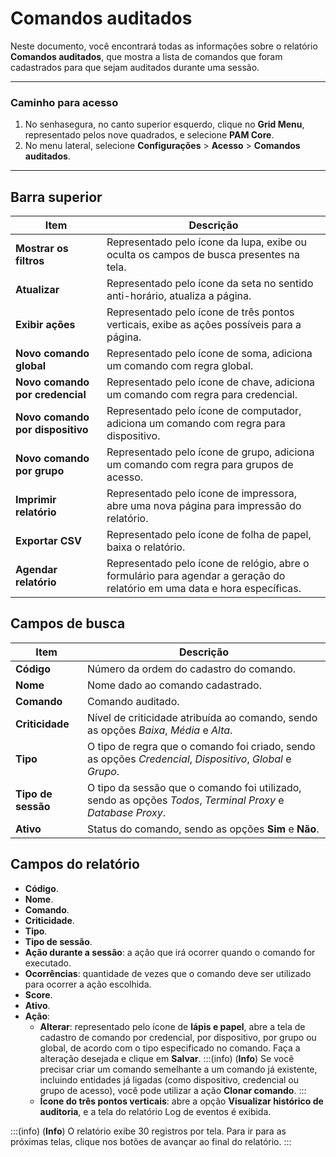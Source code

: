 # Comandos auditados

Neste documento, você encontrará todas as informações sobre o relatório **Comandos auditados**, que mostra a lista de comandos que foram cadastrados para que sejam auditados durante uma sessão.

---
### Caminho para acesso

1. No senhasegura, no canto superior esquerdo, clique no **Grid Menu**, representado pelos nove quadrados, e selecione **PAM Core**.
2. No menu lateral, selecione **Configurações** > **Acesso** > **Comandos auditados**.

---


## Barra superior
**Item**|**Descrição**
|---|---|
**Mostrar os filtros**|Representado pelo ícone da lupa, exibe ou oculta os campos de busca presentes na tela.
**Atualizar**|Representado pelo ícone da seta no sentido anti-horário, atualiza a página.
**Exibir ações**|Representado pelo ícone de três pontos verticais, exibe as ações possíveis para a página.
| **Novo comando global**| Representado pelo ícone de soma, adiciona um comando com regra global.|
| **Novo comando por credencial**  | Representado pelo ícone de chave, adiciona um comando com regra para credencial.|
| **Novo comando por dispositivo** | Representado pelo ícone de computador, adiciona um comando com regra para dispositivo.|
| **Novo comando por grupo**| Representado pelo ícone de grupo, adiciona um comando com regra para grupos de acesso.|
**Imprimir relatório**|Representado pelo ícone de impressora, abre uma nova página para impressão do relatório.
**Exportar CSV**|Representado pelo ícone de folha de papel, baixa o relatório.
| **Agendar relatório** | Representado pelo ícone de relógio, abre o formulário para agendar a geração do relatório em uma data e hora específicas. |


## Campos de busca

| **Item**| **Descrição**|
| ------------ | ------------------------------------------- |
| **Código**       | Número da ordem do cadastro do comando.|
| **Nome**         | Nome dado ao comando cadastrado.|
| **Comando**      | Comando auditado.|
| **Criticidade**  | Nível de criticidade atribuída ao comando, sendo as opções *Baixa*, *Média* e *Alta*. |
| **Tipo**         | O tipo de regra que o comando foi criado, sendo as opções *Credencial*, *Dispositivo*, *Global* e *Grupo*. |
| **Tipo de sessão** | O tipo da sessão que o comando foi utilizado, sendo as opções *Todos*, *Terminal Proxy* e *Database Proxy*. |
| **Ativo**        | Status do comando, sendo as opções **Sim** e **Não**.|



## Campos do relatório

* **Código**.
* **Nome**.
* **Comando**.
* **Criticidade**.
* **Tipo**.
* **Tipo de sessão**.
* **Ação durante a sessão**: a ação que irá ocorrer quando o comando for executado.
* **Ocorrências**: quantidade de vezes que o comando deve ser utilizado para ocorrer a ação escolhida.
* **Score**.
* **Ativo**.
* **Ação**:
    * **Alterar**: representado pelo ícone de **lápis e papel**, abre a tela de cadastro de comando por credencial, por dispositivo, por grupo ou global, de acordo com o tipo especificado no comando. Faça a alteração desejada e clique em **Salvar**.
    :::(info) (**Info**)
    Se você precisar criar um comando semelhante a um comando já existente, incluindo entidades já ligadas (como dispositivo, credencial ou grupo de acesso), você pode utilizar a ação **Clonar comando**.
    :::
    * **Ícone do três pontos verticais**: abre a opção **Visualizar histórico de auditoria**, e a tela do relatório Log de eventos é exibida.

:::(info) (**Info**)
O relatório exibe 30 registros por tela. Para ir para as próximas telas, clique nos botões de avançar ao final do relatório.
:::

